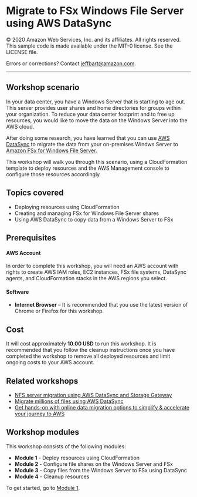 # Migrate to FSx Windows File Server using AWS DataSync

© 2020 Amazon Web Services, Inc. and its affiliates. All rights reserved.
This sample code is made available under the MIT-0 license. See the LICENSE file.

Errors or corrections? Contact [jeffbart@amazon.com](mailto:jeffbart@amazon.com).

---

## Workshop scenario

In your data center, you have a Windows Server that is starting to age out.  This server provides user shares and home directories for groups within your organization.  To reduce your data center footprint and to free up resources, you would like to move the data on the Windows Server into the AWS cloud.

After doing some research, you have learned that you can use [AWS DataSync](https://aws.amazon.com/datasync/) to migrate the data from your on-premises Windws Server to [Amazon FSx for Windows File Server](https://aws.amazon.com/fsx/windows/).

This workshop will walk you through this scenario, using a CloudFormation template to deploy resources and the AWS Management console to configure those resources accordingly.

## Topics covered

- Deploying resources using CloudFormation
- Creating and managing FSx for Windows File Server shares
- Using AWS DataSync to copy data from a Windows Server to FSx

## Prerequisites

#### AWS Account

In order to complete this workshop, you will need an AWS account with rights to create AWS IAM roles, EC2 instances, FSx file systems, DataSync agents, and CloudFormation stacks in the AWS regions you select.

#### Software

- **Internet Browser**  – It is recommended that you use the latest version of Chrome or Firefox for this workshop.

## Cost

It will cost approximately **10.00 USD** to run this workshop.  It is recommended that you follow the cleanup instructions once you have completed the workshop to remove all deployed resources and limit ongoing costs to your AWS account.

## Related workshops

- [NFS server migration using AWS DataSync and Storage Gateway](https://github.com/aws-samples/aws-datasync-migration-workshop/blob/master/workshops/nfs-migration)
- [Migrate millions of files using AWS DataSync](https://github.com/aws-samples/aws-datasync-migration-workshop/blob/master/workshops/nfs-million-files)
- [Get hands-on with online data migration options to simplify & accelerate your journey to AWS](https://github.com/aws-samples/aws-online-data-migration-workshop)

## Workshop modules

This workshop consists of the following modules:

- **Module 1** - Deploy resources using CloudFormation
- **Module 2** - Configure file shares on the Windows Server and FSx
- **Module 3** - Copy files from the Windows Server to FSx using DataSync
- **Module 4** - Cleanup resources

To get started, go to [Module 1](/module1).
